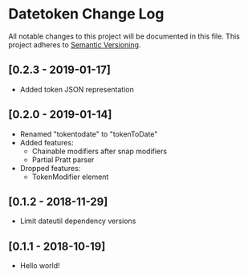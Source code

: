 # Datetoken Change Log
All notable changes to this project will be documented in this file.
This project adheres to [Semantic Versioning](http://semver.org/).

## [0.2.3 - 2019-01-17]
- Added token JSON representation

## [0.2.0 - 2019-01-14]
- Renamed "tokentodate" to "tokenToDate"
- Added features:
  + Chainable modifiers after snap modifiers
  + Partial Pratt parser
- Dropped features:
  + TokenModifier element

## [0.1.2 - 2018-11-29]
- Limit dateutil dependency versions

## [0.1.1 - 2018-10-19]
- Hello world!



